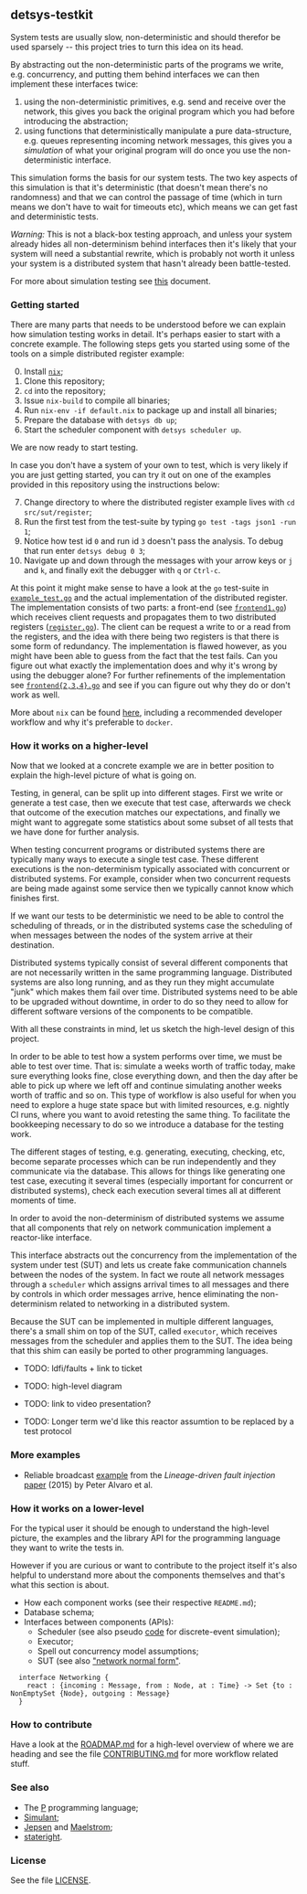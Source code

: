 ## detsys-testkit

System tests are usually slow, non-deterministic and should therefor be used
sparsely -- this project tries to turn this idea on its head.

By abstracting out the non-deterministic parts of the programs we write, e.g.
concurrency, and putting them behind interfaces we can then implement these
interfaces twice:

1. using the non-deterministic primitives, e.g. send and receive over the
   network, this gives you back the original program which you had before
   introducing the abstraction;
2. using functions that deterministically manipulate a pure data-structure, e.g.
   queues representing incoming network messages, this gives you a *simulation*
   of what your original program will do once you use the non-deterministic
   interface.

This simulation forms the basis for our system tests. The two key aspects of
this simulation is that it's deterministic (that doesn't mean there's no
randomness) and that we can control the passage of time (which in turn means we
don't have to wait for timeouts etc), which means we can get fast and
deterministic tests.

*Warning:* This is not a black-box testing approach, and unless your system
already hides all non-determinism behind interfaces then it's likely that your
system will need a substantial rewrite, which is probably not worth it unless
your system is a distributed system that hasn't already been battle-tested.

For more about simulation testing see [this](doc/simulation_testing.md)
document.

### Getting started

There are many parts that needs to be understood before we can explain how
simulation testing works in detail. It's perhaps easier to start with a concrete
example. The following steps gets you started using some of the tools on a
simple distributed register example:

0. Install [`nix`](https://nixos.org/download.html#nix-quick-install);
1. Clone this repository;
2. `cd` into the repository;
3. Issue `nix-build` to compile all binaries;
4. Run `nix-env -if default.nix` to package up and install all binaries;
5. Prepare the database with `detsys db up`;
6. Start the scheduler component with `detsys scheduler up`.

We are now ready to start testing.

In case you don't have a system of your own to test, which is very likely if you
are just getting started, you can try it out on one of the examples provided in
this repository using the instructions below:

7. Change directory to where the distributed register example lives with `cd
   src/sut/register`;
8. Run the first test from the test-suite by typing `go test -tags json1 -run 1`;
9. Notice how test id `0` and run id `3` doesn't pass the analysis. To debug
   that run enter `detsys debug 0 3`;
10. Navigate up and down through the messages with your arrow keys or `j` and
   `k`, and finally exit the debugger with `q` or `Ctrl-c`.

At this point it might make sense to have a look at the `go` test-suite in
[`example_test.go`](src/sut/register/example_test.go) and the actual
implementation of the distributed register. The implementation consists of two
parts: a front-end (see [`frontend1.go`](src/sut/register/frontend1.go)) which
receives client requests and propagates them to two distributed registers
([`register.go`](src/sut/register/register.go)). The client can be request a
write to or a read from the registers, and the idea with there being two
registers is that there is some form of redundancy. The implementation is flawed
however, as you might have been able to guess from the fact that the test fails.
Can you figure out what exactly the implementation does and why it's wrong by
using the debugger alone? For further refinements of the implementation see
[`frontend{2,3,4}.go`](src/sut/register) and see if you can figure out why they
do or don't work as well.

More about `nix` can be found [here](doc/nix.md), including a recommended
developer workflow and why it's preferable to `docker`.

### How it works on a higher-level

Now that we looked at a concrete example we are in better position to explain
the high-level picture of what is going on.

Testing, in general, can be split up into different stages. First we write or
generate a test case, then we execute that test case, afterwards we check that
outcome of the execution matches our expectations, and finally we might want to
aggregate some statistics about some subset of all tests that we have done for
further analysis.

When testing concurrent programs or distributed systems there are typically many
ways to execute a single test case. These different executions is the
non-determinism typically associated with concurrent or distributed systems. For
example, consider when two concurrent requests are being made against some
service then we typically cannot know which finishes first.

If we want our tests to be deterministic we need to be able to control the
scheduling of threads, or in the distributed systems case the scheduling of when
messages between the nodes of the system arrive at their destination.

Distributed systems typically consist of several different components that are
not necessarily written in the same programming language. Distributed systems
are also long running, and as they run they might accumulate "junk" which makes
them fail over time. Distributed systems need to be able to be upgraded without
downtime, in order to do so they need to allow for different software versions
of the components to be compatible.

With all these constraints in mind, let us sketch the high-level design of this
project.

In order to be able to test how a system performs over time, we must be able to
test over time. That is: simulate a weeks worth of traffic today, make sure
everything looks fine, close everything down, and then the day after be able to
pick up where we left off and continue simulating another weeks worth of traffic
and so on. This type of workflow is also useful for when you need to explore a
huge state space but with limited resources, e.g. nightly CI runs, where you
want to avoid retesting the same thing. To facilitate the bookkeeping necessary
to do so we introduce a database for the testing work.

The different stages of testing, e.g. generating, executing, checking, etc,
become separate processes which can be run independently and they communicate
via the database. This allows for things like generating one test case,
executing it several times (especially important for concurrent or distributed
systems), check each execution several times all at different moments of time.

In order to avoid the non-determinism of distributed systems we assume that all
components that rely on network communication implement a reactor-like
interface.

This interface abstracts out the concurrency from the implementation of the
system under test (SUT) and lets us create fake communication channels between
the nodes of the system. In fact we route all network messages through a
`scheduler` which assigns arrival times to all messages and there by controls in
which order messages arrive, hence eliminating the non-determinism related to
networking in a distributed system.

Because the SUT can be implemented in multiple different languages, there's a small shim on
top of the SUT, called `executor`, which receives messages from the scheduler
and applies them to the SUT. The idea being that this shim can easily be ported
to other programming languages.

* TODO: ldfi/faults + link to ticket

* TODO: high-level diagram

* TODO: link to video presentation?

* TODO: Longer term we'd like this reactor assumtion to be replaced by a test protocol

### More examples

* Reliable broadcast [example](src/sut/broadcast) from the *Lineage-driven fault
  injection* [paper](https://dl.acm.org/doi/10.1145/2723372.2723711) (2015) by
  Peter Alvaro et al.

### How it works on a lower-level

For the typical user it should be enough to understand the high-level picture,
the examples and the library API for the programming language they want to write
the tests in.

However if you are curious or want to contribute to the project itself it's also
helpful to understand more about the components themselves and that's what this
section is about.

* How each component works (see their respective `README.md`);
* Database schema;
* Interfaces between components (APIs):
    * Scheduler (see also pseudo
      [code](doc/pseudo_code_for_discrete-event_simulator.md) for discrete-event
      simulation);
    * Executor;
    * Spell out concurrency model assumptions;
    * SUT (see also ["network normal form"](doc/network_normal_form.md).

```
  interface Networking {
    react : {incoming : Message, from : Node, at : Time} -> Set {to : NonEmptySet {Node}, outgoing : Message}
  }
```

### How to contribute

Have a look at the [ROADMAP.md](ROADMAP.md) for a high-level overview of where
we are heading and see the file [CONTRIBUTING.md](CONTRIBUTING.md) for more
workflow related stuff.

### See also

* The [P](https://github.com/p-org/P) programming language;
* [Simulant](https://github.com/Datomic/simulant);
* [Jepsen](https://github.com/jepsen-io/jepsen) and
  [Maelstrom](https://github.com/jepsen-io/maelstrom);
* [stateright](https://github.com/stateright/stateright).

### License

See the file [LICENSE](LICENSE).
